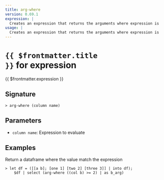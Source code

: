 ```yaml
---
title: arg-where
version: 0.69.1
expression: |
  Creates an expression that returns the arguments where expression is true
usage: |
  Creates an expression that returns the arguments where expression is true
---
```


# <code>{{ $frontmatter.title }}</code> for expression

<div class='command-title'>{{ $frontmatter.expression }}</div>

## Signature

```> arg-where (column name)```

## Parameters

 -  `column name`: Expression to evaluate

## Examples

Return a dataframe where the value match the expression
```shell
> let df = ([[a b]; [one 1] [two 2] [three 3]] | into df);
    $df | select (arg-where ((col b) >= 2) | as b_arg)
```
